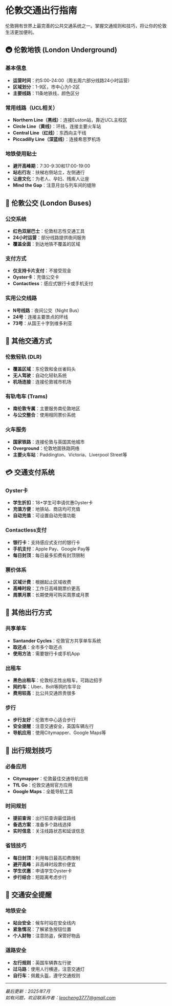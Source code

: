 # 伦敦交通出行指南

伦敦拥有世界上最完善的公共交通系统之一。掌握交通规则和技巧，将让你的伦敦生活更加便利。

## 🚇 伦敦地铁 (London Underground)

### 基本信息
- **运营时间**：约5:00-24:00（周五周六部分线路24小时运营）
- **区域划分**：1-9区，市中心为1-2区
- **主要线路**：11条地铁线，颜色区分

### 常用线路（UCL相关）
- **Northern Line（黑线）**：连接Euston站，靠近UCL主校区
- **Circle Line（黄线）**：环线，连接主要火车站
- **Central Line（红线）**：东西向主干线
- **Piccadilly Line（深蓝线）**：连接希思罗机场

### 地铁使用贴士
- **避开高峰期**：7:30-9:30和17:00-19:00
- **站右行左**：扶梯右侧站立，左侧通行
- **让座文化**：为老人、孕妇、残疾人让座
- **Mind the Gap**：注意月台与列车间的缝隙

## 🚌 伦敦公交 (London Buses)

### 公交系统
- **红色双层巴士**：伦敦标志性交通工具
- **24小时运营**：部分线路提供夜间服务
- **覆盖全面**：到达地铁不覆盖的区域

### 支付方式
- **仅支持卡片支付**：不接受现金
- **Oyster卡**：充值公交卡
- **Contactless**：感应式银行卡或手机支付

### 实用公交线路
- **N号线路**：夜间公交（Night Bus）
- **24号**：连接主要景点的环线
- **73号**：从国王十字到维多利亚

## 🚋 其他交通方式

### 伦敦轻轨 (DLR)
- **覆盖区域**：东伦敦和金丝雀码头
- **无人驾驶**：自动化轻轨系统
- **机场连接**：连接伦敦城市机场

### 有轨电车 (Trams)
- **南伦敦专属**：主要服务南伦敦地区
- **与公交整合**：使用相同票价系统

### 火车服务
- **国家铁路**：连接伦敦与英国其他城市
- **Overground**：伦敦地面铁路网络
- **主要火车站**：Paddington、Victoria、Liverpool Street等

## 💳 交通支付系统

### Oyster卡
- **学生折扣**：18+学生可申请优惠Oyster卡
- **充值方便**：地铁站、商店均可充值
- **自动充值**：可设置自动充值功能

### Contactless支付
- **银行卡**：支持感应式支付的银行卡
- **手机支付**：Apple Pay、Google Pay等
- **每日封顶**：每日最多扣费有封顶限制

### 票价体系
- **区域计费**：根据起止区域收费
- **高峰时段**：工作日高峰期票价更高
- **周票月票**：长期使用可购买周票或月票

## 🚗 其他出行方式

### 共享单车
- **Santander Cycles**：伦敦官方共享单车系统
- **取还点**：全市多个取还点
- **使用方法**：需要银行卡或手机App

### 出租车
- **黑色出租车**：伦敦标志性出租车，可路边招手
- **网约车**：Uber、Bolt等网约车平台
- **费用较高**：比公共交通昂贵很多

### 步行
- **步行友好**：伦敦市中心适合步行
- **安全提醒**：注意交通安全，英国车辆左行
- **导航应用**：使用Citymapper、Google Maps等

## 🎯 出行规划技巧

### 必备应用
- **Citymapper**：伦敦最佳交通导航应用
- **TfL Go**：伦敦交通局官方应用
- **Google Maps**：全能导航工具

### 时间规划
- **提前查询**：出行前查询最佳路线
- **备选方案**：准备多个路线选择
- **实时信息**：关注线路状态和延误信息

### 省钱技巧
- **每日封顶**：利用每日最高扣费限制
- **避开高峰**：非高峰时段票价便宜
- **学生优惠**：申请学生Oyster卡
- **步行结合**：短距离考虑步行

## 🚨 交通安全提醒

### 地铁安全
- **站台安全**：候车时站在安全线内
- **紧急情况**：了解紧急按钮位置
- **个人财物**：注意防盗，保管好物品

### 道路安全
- **左行规则**：英国车辆靠左行驶
- **过马路**：使用人行横道，注意交通灯
- **自行车**：佩戴头盔，遵守交通规则

---

*最后更新：2025年7月*  
*如有问题，欢迎联系作者：leocheng3777@gmail.com*